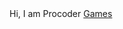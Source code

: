 
<html lang='en'>
<head>
  <title>Procoder</title>
  <link rel='stylesheet' href='style.css'>
</head>
<body>
  <tr><td>Hi, I am Procoder </td>
  
  
  </tr>

</body>
</html>
<a href= "https://thefunsite.github.io/"> Games</a>

